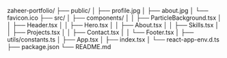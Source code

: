 zaheer-portfolio/
├── public/
│   ├── profile.jpg
│   ├── about.jpg
│   └── favicon.ico
├── src/
│   ├── components/
│   │   ├── ParticleBackground.tsx
│   │   ├── Header.tsx
│   │   ├── Hero.tsx
│   │   ├── About.tsx
│   │   ├── Skills.tsx
│   │   ├── Projects.tsx
│   │   ├── Contact.tsx
│   │   └── Footer.tsx
│   ├── utils/constants.ts
│   ├── App.tsx
│   ├── index.tsx
│   └── react-app-env.d.ts
├── package.json
└── README.md
